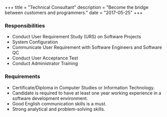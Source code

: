+++
title = "Technical Consultant"
description = "Become the bridge between customers and programmers."
date = "2017-05-25"
+++
### Responsibilities
* Conduct User Requirement Study (URS) on Software Projects  
* System Configuration  
* Communicate User Requirement with Software Engineers and Software QC  
* Conduct User Acceptance Test  
* Conduct Administrator Training

### Requirements
* Certificate/Diploma in Computer Studies or Information Technology.  
* Candidate is required to have at least one year working experience in a software development environment.  
* Good English communication skills is a must.  
* Strong analytical and problem-solving skills.
